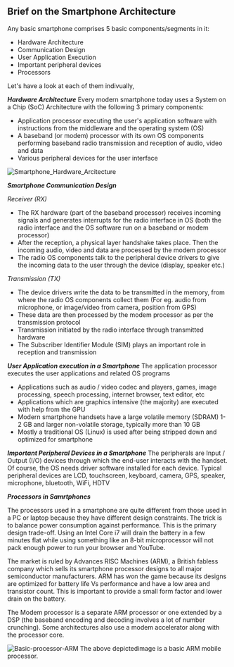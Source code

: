 ## Brief on the Smartphone Architecture
Any basic smartphone comprises 5 basic components/segments in it:
- Hardware Architecture
- Communication Design
- User Application Execution
- Important peripheral devices
- Processors

Let's have a look at each of them indivually,

***Hardware Architecture***
Every modern smartphone today uses a System on a Chip (SoC) Architecture with the following 3 primary components:

- Application processor executing the user's application software with instructions from the middleware and the operating system (OS)
- A baseband (or modem) processor with its own OS components performing baseband radio transmission and reception of audio, video and data
- Various peripheral devices for the user interface

![Smartphone_Hardware_Arcitecture](https://www.evelta.com/product_images/uploaded_images/smartphone-hardware-architecture.png)

***Smartphone Communication Design***

_Receiver (RX)_
- The RX hardware (part of the baseband processor) receives incoming signals and generates interrupts for the radio interface in OS (both the radio interface and the OS software run on a baseband or modem processor)
- After the reception, a physical layer handshake takes place. Then the incoming audio, video and data are processed by the modem processor
- The radio OS components talk to the peripheral device drivers to give the incoming data to the user through the device (display, speaker etc.)

_Transmission (TX)_
- The device drivers write the data to be transmitted in the memory, from where the radio OS components collect them (For eg. audio from microphone, or image/video from camera, position from GPS)
- These data are then processed by the modem processor as per the transmission protocol
- Transmission initiated by the radio interface through transmitted hardware
- The Subscriber Identifier Module (SIM) plays an important role in reception and transmission

***User Application execution in a Smartphone***
The application processor executes the user applications and related OS programs
- Applications such as audio / video codec and players, games, image processing, speech processing, internet browser, text editor, etc
- Applications which are graphics intensive (the majority) are executed with help from the GPU
- Modern smartphone handsets have a large volatile memory (SDRAM) 1-2 GB and larger non-volatile storage, typically more than 10 GB
- Mostly a traditional OS (Linux) is used after being stripped down and optimized for smartphone

***Important Peripheral Devices in a Smartphone***
The peripherals are Input / Output (I/O) devices through which the end-user interacts with the handset. Of course, the OS needs driver software installed for each device. Typical peripheral devices are LCD, touchscreen, keyboard, camera, GPS, speaker, microphone, bluetooth, WiFi, HDTV

***Processors in Samrtphones***

The processors used in a smartphone are quite different from those used in a PC or laptop because they have different design constraints. The trick is to balance power consumption against performance. This is the primary design trade-off. Using an Intel Core i7 will drain the battery in a few minutes flat while using something like an 8-bit microprocessor will not pack enough power to run your browser and YouTube.

The market is ruled by Advances RISC Machines (ARM), a British fabless company which sells its smartphone processor designs to all major semiconductor manufacturers. ARM has won the game because its designs are optimized for battery life Vs performance and have a low area and transistor count. This is important to provide a small form factor and lower drain on the battery.

The Modem processor is a separate ARM processor or one extended by a DSP (the baseband encoding and decoding involves a lot of number crunching). Some architectures also use a modem accelerator along with the processor core.

![Basic-processor-ARM](https://www.evelta.com/product_images/uploaded_images/arm1136jf-s-chip-big.jpg)
The above depictedimage is a basic ARM mobile processor.
